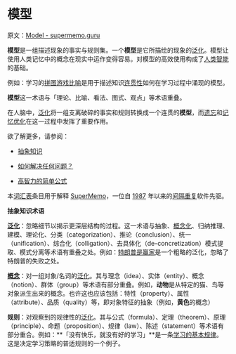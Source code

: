 # 模型

原文：[Model - supermemo.guru](https://supermemo.guru/wiki/Model)

**模型**是一组描述现象的事实与规则集。一个**模型**是它所描绘的现象的[泛化](https://supermemo.guru/wiki/Generalization)。模型让使用人类记忆中的概念在现实中运作变得容易。对模型的高效使用构成了[人类智能](https://supermemo.guru/wiki/Human_intelligence)的基础。

例如：学习的[拼图游戏比喻](https://supermemo.guru/wiki/Jigsaw_puzzle_metaphor)是用于描述知识[连贯性](https://supermemo.guru/wiki/Coherence)如何在学习过程中涌现的模型。

**模型**这一术语与「理论、比喻、看法、图式、观点」等术语重叠。

在人脑中，[泛化](https://supermemo.guru/wiki/Generalization)将一组支离破碎的事实和规则转换成一个连贯的**模型**，而[遗忘](https://supermemo.guru/wiki/Forgetting)和[记忆优化](https://supermemo.guru/wiki/Memory_optimization)在这一过程中发挥了重要作用。

欲了解更多，请参阅：

- [抽象知识](https://supermemo.guru/wiki/Abstract_knowledge)

- [如何解决任何问题？](https://supermemo.guru/wiki/How_to_solve_any_problem%3F)

- [高智力的简单公式](https://supermemo.guru/wiki/Simple_formula_for_high_intelligence)

本[词汇表](https://supermemo.guru/wiki/Glossary)条目用于解释 [SuperMemo](https://supermemo.guru/wiki/SuperMemo_Guru)，一位自 [1987](https://supermemo.guru/wiki/History_of_spaced_repetition_(print)) 年以来的[间隔重复](https://supermemo.guru/wiki/Spaced_repetition)软件先驱。

**抽象知识术语**

**[泛化](https://supermemo.guru/wiki/Generalization)**：忽略细节以揭示更深层结构的过程。这一术语与抽象、[概念化](https://supermemo.guru/wiki/Conceptualization)、归纳推理、建模、理论化、分类（categorization）、推论（conclusion）、统一（unification）、综合化（colligation）、去具体化（de-concretization）模式提取、模式分离等术语有重叠之处。例如：[特朗普是赢家](https://supermemo.guru/wiki/Donald_Trump)是一个粗略的泛化，忽略了特朗普的失败之处。

**[概念](https://supermemo.guru/wiki/Concept)**：对一组对象/名词的[泛化](https://supermemo.guru/wiki/Generalization)。其与理念（idea）、实体（entity）、概念（notion）、群体（group）等术语有部分重叠。例如，**动物**是从特定的猫、鸟等对象派生出来的概念。也许这也应该包括：特性（property）、属性（attribute）、品质（quality）等，即对象特征的抽象（例如，**黄色**的概念）

**规则**：对观察到的规律性的[泛化](https://supermemo.guru/wiki/Generalization)。其与公式（formula）、定理（theorem）、原理（principle）、命题（proposition）、规律（law）、陈述（statement）等术语有部分重合。例如：**「没有快乐，就没有好的学习」**是一条[学习的基本规律](https://supermemo.guru/wiki/Fundamental_law_of_learning)。这是决定学习策略的普适规则的一个例子。